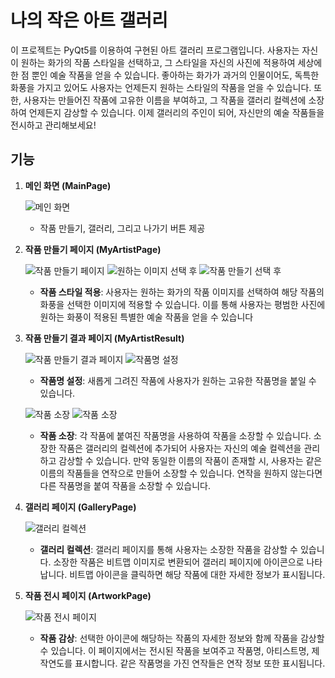 # 나의 작은 아트 갤러리

이 프로젝트는 PyQt5를 이용하여 구현된 아트 갤러리 프로그램입니다. 사용자는 자신이 원하는 화가의 작품 스타일을 선택하고, 그 스타일을 자신의 사진에 적용하여 세상에 한 점 뿐인 예술 작품을 얻을 수 있습니다. 좋아하는 화가가 과거의 인물이어도, 독특한 화풍을 가지고 있어도 사용자는 언제든지 원하는 스타일의 작품을 얻을 수 있습니다. 또한, 사용자는 만들어진 작품에 고유한 이름을 부여하고, 그 작품을 갤러리 컬렉션에 소장하여 언제든지 감상할 수 있습니다. 이제 갤러리의 주인이 되어, 자신만의 예술 작품들을 전시하고 관리해보세요!

## 기능

1. **메인 화면 (MainPage)**

   ![메인 화면](run_example/main_menu.JPG)

   - 작품 만들기, 갤러리, 그리고 나가기 버튼 제공

2. **작품 만들기 페이지 (MyArtistPage)**

   ![작품 만들기 페이지](<run_example/my_artist(1).JPG>)
   ![원하는 이미지 선택 후](<run_example/my_artist(2).JPG>)
   ![작품 만들기 선택 후](<run_example/my_artist(3).JPG>)

   - **작품 스타일 적용**: 사용자는 원하는 화가의 작품 이미지를 선택하여 해당 작품의 화풍을 선택한 이미지에 적용할 수 있습니다. 이를 통해 사용자는 평범한 사진에 원하는 화풍이 적용된 특별한 예술 작품을 얻을 수 있습니다

3. **작품 만들기 결과 페이지 (MyArtistResult)**

   ![작품 만들기 결과 페이지](<run_example/my_artist_result(1).JPG>)
   ![작품명 설정](<run_example/my_artist_result(2).JPG>)

   - **작품명 설정**: 새롭게 그려진 작품에 사용자가 원하는 고유한 작품명을 붙일 수 있습니다.

   ![작품 소장](<run_example/my_artist_result(3).JPG>)
   ![작품 소장](<run_example/my_artist_result(4).JPG>)

   - **작품 소장**: 각 작품에 붙여진 작품명을 사용하여 작품을 소장할 수 있습니다. 소장한 작품은 갤러리의 컬렉션에 추가되어 사용자는 자신의 예술 컬렉션을 관리하고 감상할 수 있습니다. 만약 동일한 이름의 작품이 존재할 시, 사용자는 같은 이름의 작품들을 연작으로 만들어 소장할 수 있습니다. 연작을 원하지 않는다면 다른 작품명을 붙여 작품을 소장할 수 있습니다.

4. **갤러리 페이지 (GalleryPage)**

   ![갤러리 컬렉션](run_example/gallery.JPG)

   - **갤러리 컬렉션**: 갤러리 페이지를 통해 사용자는 소장한 작품을 감상할 수 있습니다. 소장한 작품은 비트맵 이미지로 변환되어 갤러리 페이지에 아이콘으로 나타납니다. 비트맵 아이콘을 클릭하면 해당 작품에 대한 자세한 정보가 표시됩니다.

5. **작품 전시 페이지 (ArtworkPage)**

   ![작품 전시 페이지](run_example/artwork.JPG)

   - **작품 감상**: 선택한 아이콘에 해당하는 작품의 자세한 정보와 함께 작품을 감상할 수 있습니다. 이 페이지에서는 전시된 작품을 보여주고 작품명, 아티스트명, 제작연도를 표시합니다. 같은 작품명을 가진 연작들은 연작 정보 또한 표시됩니다.
